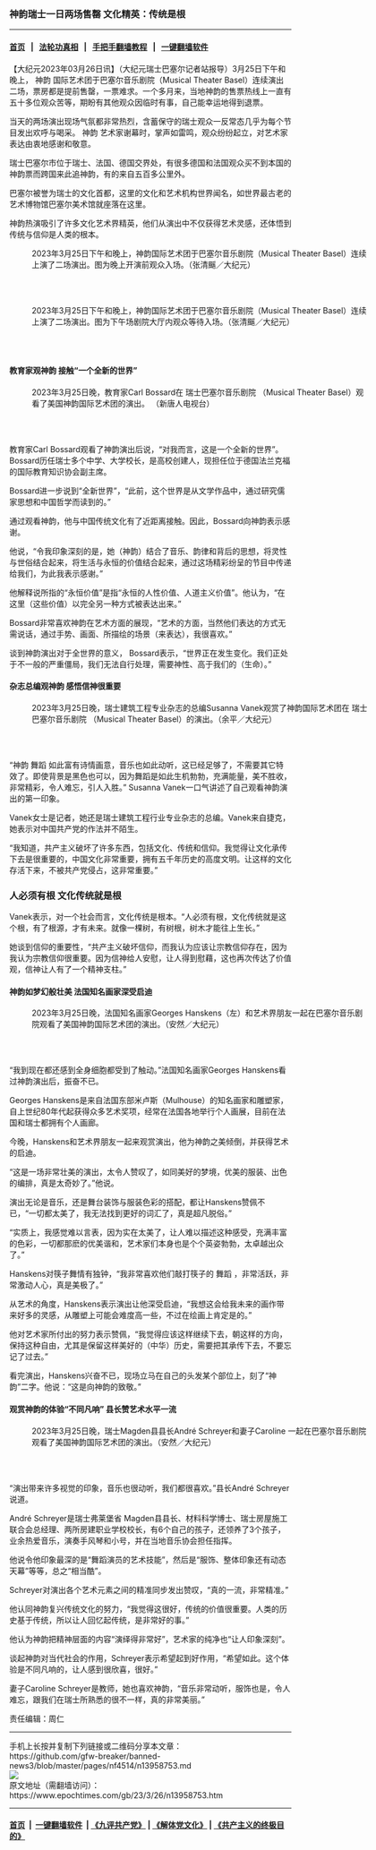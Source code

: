 ### 神韵瑞士一日两场售罄 文化精英：传统是根
------------------------

#### [首页](https://github.com/gfw-breaker/banned-news3/blob/master/README.md) &nbsp;&nbsp;|&nbsp;&nbsp; [法轮功真相](https://github.com/begood0513/basic/blob/master/README.md)  &nbsp;&nbsp;|&nbsp;&nbsp; [手把手翻墙教程](https://github.com/gfw-breaker/guides/wiki)  &nbsp;&nbsp;|&nbsp;&nbsp; [一键翻墙软件](https://github.com/gfw-breaker/nogfw/blob/master/README.md)  



<div><p>
 【大纪元2023年03月26日讯】（大纪元瑞士巴塞尔记者站报导）3月25日下午和晚上，
 <ok href="https://www.epochtimes.com/gb/tag/%E7%A5%9E%E9%9F%B5.html">
  神韵
 </ok>
 国际艺术团于巴塞尔音乐剧院（Musical Theater Basel）连续演出二场，票房都是提前售罄，一票难求。一个多月来，当地神韵的售票热线上一直有五十多位观众苦等，期盼有其他观众因临时有事，自己能幸运地得到退票。
</p>
<p>
 当天的两场演出现场气氛都非常热烈，含蓄保守的瑞士观众一反常态几乎为每个节目发出欢呼与喝采。
 <ok href="https://www.epochtimes.com/gb/tag/%E7%A5%9E%E9%9F%B5.html">
  神韵
 </ok>
 艺术家谢幕时，掌声如雷鸣，观众纷纷起立，对艺术家表达由衷地感谢和敬意。
</p>
<p>
 瑞士巴塞尔市位于瑞士、法国、德国交界处，有很多德国和法国观众买不到本国的神韵票而跨国来此追神韵，有的来自五百多公里外。
</p>
<p>
 巴塞尔被誉为瑞士的文化首都，这里的文化和艺术机构世界闻名，如世界最古老的艺术博物馆巴塞尔美术馆就座落在这里。
</p>
<p>
 神韵热演吸引了许多文化艺术界精英，他们从演出中不仅获得艺术灵感，还体悟到传统与信仰是人类的根本。
</p>
<figure aria-describedby="caption-attachment-13958755" class="wp-caption aligncenter" id="attachment_13958755" style="width: 600px">
 <ok href="https://i.epochtimes.com/assets/uploads/2023/03/id13958755-230325164032100101.jpg" target="_blank">
  <img alt="" class="size-large wp-image-13958755" src="https://i.epochtimes.com/assets/uploads/2023/03/id13958755-230325164032100101-600x400.jpg" title=""/>
 </ok>
 <br/><figcaption class="wp-caption-text" id="caption-attachment-13958755">
  2023年3月25日下午和晚上，神韵国际艺术团于巴塞尔音乐剧院（Musical Theater Basel）连续上演了二场演出。图为晚上开演前观众入场。（张清䬙／大纪元）
 </figcaption><br/>
</figure><br/>
<figure aria-describedby="caption-attachment-13958756" class="wp-caption aligncenter" id="attachment_13958756" style="width: 600px">
 <ok href="https://i.epochtimes.com/assets/uploads/2023/03/id13958756-230325124655100101.jpg" target="_blank">
  <img alt="" class="size-large wp-image-13958756" src="https://i.epochtimes.com/assets/uploads/2023/03/id13958756-230325124655100101-600x400.jpg" title=""/>
 </ok>
 <br/><figcaption class="wp-caption-text" id="caption-attachment-13958756">
  2023年3月25日下午和晚上，神韵国际艺术团于巴塞尔音乐剧院（Musical Theater Basel）连续上演了二场演出。图为下午场剧院大厅内观众等待入场。（张清䬙／大纪元）
 </figcaption><br/>
</figure><br/>
<h4>
 教育家观神韵 接触“一个全新的世界”
</h4>
<figure aria-describedby="caption-attachment-13958757" class="wp-caption aligncenter" id="attachment_13958757" style="width: 600px">
 <ok href="https://i.epochtimes.com/assets/uploads/2023/03/id13958757-230325175839100101.jpg" target="_blank">
  <img alt="" class="size-large wp-image-13958757" src="https://i.epochtimes.com/assets/uploads/2023/03/id13958757-230325175839100101-600x400.jpg" title=""/>
 </ok>
 <br/><figcaption class="wp-caption-text" id="caption-attachment-13958757">
  2023年3月25日晚，教育家Carl Bossard在
  <ok href="https://www.epochtimes.com/gb/tag/%E7%91%9E%E5%A3%AB%E5%B7%B4%E5%A1%9E%E5%B0%94%E9%9F%B3%E4%B9%90%E5%89%A7%E9%99%A2.html">
   瑞士巴塞尔音乐剧院
  </ok>
  （Musical Theater Basel）观看了美国神韵国际艺术团的演出。 （新唐人电视台）
 </figcaption><br/>
</figure><br/>
<p>
 教育家Carl Bossard观看了神韵演出后说，“对我而言，这是一个全新的世界”。Bossard历任瑞士多个中学、大学校长，是高校创建人，现担任位于德国法兰克福的国际教育知识协会副主席。
</p>
<p>
 Bossard进一步说到“全新世界”，“此前，这个世界是从文学作品中，通过研究儒家思想和中国哲学而读到的。”
</p>
<p>
 通过观看神韵，他与中国传统文化有了近距离接触。因此，Bossard向神韵表示感谢。
</p>
<p>
 他说，“令我印象深刻的是，她（神韵）结合了音乐、韵律和背后的思想，将灵性与世俗结合起来，将生活与永恒的价值结合起来，通过这场精彩纷呈的节目中传递给我们，为此我表示感谢。”
</p>
<p>
 他解释说所指的“永恒价值”是指“永恒的人性价值、人道主义价值”。他认为，“在这里（这些价值）以完全另一种方式被表达出来。”
</p>
<p>
 Bossard非常喜欢神韵在艺术方面的展现，“艺术的方面，当然他们表达的方式无需说话，通过手势、画面、所描绘的场景（来表达），我很喜欢。”
</p>
<p>
 谈到神韵演出对于全世界的意义， Bossard表示，“世界正在发生变化。我们正处于不一般的严重僵局，我们无法自行处理，需要神性、高于我们的（生命）。”
</p>
<h4>
 杂志总编观神韵 感悟信神很重要
</h4>
<figure aria-describedby="caption-attachment-13958765" class="wp-caption aligncenter" id="attachment_13958765" style="width: 600px">
 <ok href="https://i.epochtimes.com/assets/uploads/2023/03/id13958765-230325172959100101.jpg" target="_blank">
  <img alt="" class="size-large wp-image-13958765" src="https://i.epochtimes.com/assets/uploads/2023/03/id13958765-230325172959100101-600x400.jpg" title=""/>
 </ok>
 <br/><figcaption class="wp-caption-text" id="caption-attachment-13958765">
  2023年3月25日晚，瑞士建筑工程专业杂志的总编Susanna Vanek观赏了神韵国际艺术团在
  <ok href="https://www.epochtimes.com/gb/tag/%E7%91%9E%E5%A3%AB%E5%B7%B4%E5%A1%9E%E5%B0%94%E9%9F%B3%E4%B9%90%E5%89%A7%E9%99%A2.html">
   瑞士巴塞尔音乐剧院
  </ok>
  （Musical Theater Basel）的演出。（余平／大纪元）
 </figcaption><br/>
</figure><br/>
<p>
 “神韵
 <ok href="https://www.epochtimes.com/gb/tag/%E8%88%9E%E8%B9%88.html">
  舞蹈
 </ok>
 如此富有诗情画意，音乐也如此动听，这已经足够了，不需要其它特效了。即使背景是黑色也可以，因为舞蹈是如此生机勃勃，充满能量，美不胜收，非常精彩，令人难忘，引人入胜。” Susanna Vanek一口气讲述了自己观看神韵演出的第一印象。
</p>
<p>
 Vanek女士是记者，她还是瑞士建筑工程行业专业杂志的总编。Vanek来自捷克，她表示对中国共产党的作法并不陌生。
</p>
<p>
 “我知道，共产主义破坏了许多东西，包括文化、传统和信仰。我觉得让文化承传下去是很重要的，中国文化非常重要，拥有五千年历史的高度文明。让这样的文化存活下来，不被共产党侵占，这非常重要。”
</p>
<h3>
 人必须有根 文化传统就是根
</h3>
<p>
 Vanek表示，对一个社会而言，文化传统是根本。“人必须有根，文化传统就是这个根，有了根源，才有未来。就像一棵树，有树根，树木才能往上生长。”
</p>
<p>
 她谈到信仰的重要性，“共产主义破坏信仰，而我认为应该让宗教信仰存在，因为我认为宗教信仰很重要。因为信神给人安慰，让人得到慰藉，这也再次传达了价值观，信神让人有了一个精神支柱。”
</p>
<h4>
 神韵如梦幻般壮美 法国知名画家深受启迪
</h4>
<figure aria-describedby="caption-attachment-13958766" class="wp-caption aligncenter" id="attachment_13958766" style="width: 600px">
 <ok href="https://i.epochtimes.com/assets/uploads/2023/03/id13958766-230325185739100101.jpg" target="_blank">
  <img alt="" class="size-large wp-image-13958766" src="https://i.epochtimes.com/assets/uploads/2023/03/id13958766-230325185739100101-600x400.jpg" title=""/>
 </ok>
 <br/><figcaption class="wp-caption-text" id="caption-attachment-13958766">
  2023年3月25日晚，法国知名画家Georges Hanskens（左）和艺术界朋友一起在巴塞尔音乐剧院观看了美国神韵国际艺术团的演出。（安然／大纪元）
 </figcaption><br/>
</figure><br/>
<p>
 “我到现在都还感到全身细胞都受到了触动。”法国知名画家Georges Hanskens看过神韵演出后，振奋不已。
</p>
<p>
 Georges Hanskens是来自法国东部米卢斯（Mulhouse）的知名画家和雕塑家，自上世纪80年代起获得众多艺术奖项，经常在法国各地举行个人画展，目前在法国和瑞士都拥有个人画廊。
</p>
<p>
 今晚，Hanskens和艺术界朋友一起来观赏演出，他为神韵之美倾倒，并获得艺术的启迪。
</p>
<p>
 “这是一场非常壮美的演出，太令人赞叹了，如同美好的梦境，优美的服装、出色的编排，真是太奇妙了。”他说。
</p>
<p>
 演出无论是音乐，还是舞台装饰与服装色彩的搭配，都让Hanskens赞佩不已，“一切都太美了，我无法找到更好的词汇了，真是超凡脱俗。”
</p>
<p>
 “实质上，我感觉难以言表，因为实在太美了，让人难以描述这种感受，充满丰富的色彩，一切都那麽的优美谐和，艺术家们本身也是个个英姿勃勃，太卓越出众了。”
</p>
<p>
 Hanskens对筷子舞情有独钟，“我非常喜欢他们敲打筷子的
 <ok href="https://www.epochtimes.com/gb/tag/%E8%88%9E%E8%B9%88.html">
  舞蹈
 </ok>
 ，非常活跃，非常激动人心，真是美极了。”
</p>
<p>
 从艺术的角度，Hanskens表示演出让他深受启迪，“我想这会给我未来的画作带来好多的灵感，从雕塑上可能会难度高一些，不过在绘画上肯定是的。”
</p>
<p>
 他对艺术家所付出的努力表示赞佩，“我觉得应该这样继续下去，朝这样的方向，保持这种自由，尤其是保留这样美好的（中华）历史，需要把其承传下去，不要忘记了过去。”
</p>
<p>
 看完演出，Hanskens兴奋不已，现场立马在自己的头发某个部位上，刻了“神韵”二字。他说：“这是向神韵的致敬。”
</p>
<h4>
 观赏神韵的体验“不同凡响” 县长赞艺术水平一流
</h4>
<figure aria-describedby="caption-attachment-13958767" class="wp-caption aligncenter" id="attachment_13958767" style="width: 600px">
 <ok href="https://i.epochtimes.com/assets/uploads/2023/03/id13958767-230325185745100101.jpg" target="_blank">
  <img alt="" class="size-large wp-image-13958767" src="https://i.epochtimes.com/assets/uploads/2023/03/id13958767-230325185745100101-600x400.jpg" title=""/>
 </ok>
 <br/><figcaption class="wp-caption-text" id="caption-attachment-13958767">
  2023年3月25日晚，瑞士Magden县县长André Schreyer和妻子Caroline 一起在巴塞尔音乐剧院观看了美国神韵国际艺术团的演出。（安然／大纪元）
 </figcaption><br/>
</figure><br/>
<p>
 “演出带来许多视觉的印象，音乐也很动听，我们都很喜欢。”县长André Schreyer说道。
</p>
<p>
 André Schreyer是瑞士弗莱堡省 Magden县县长、材料科学博士、瑞士房屋施工联合会总经理、两所房建职业学校校长，有6个自己的孩子，还领养了3个孩子，业余热爱音乐，演奏手风琴和小号，并在当地音乐协会担任指挥。
</p>
<p>
 他说令他印象最深的是“舞蹈演员的艺术技能”，然后是“服饰、整体印象还有动态天幕”等等，总之“相当酷”。
</p>
<p>
 Schreyer对演出各个艺术元素之间的精准同步发出赞叹，“真的一流，非常精准。”
</p>
<p>
 他认同神韵复兴传统文化的努力，“我觉得这很好，传统的价值很重要。人类的历史基于传统，所以让人回忆起传统，是非常好的事。”
</p>
<p>
 他认为神韵把精神层面的内容“演绎得非常好”，艺术家的纯净也“让人印象深刻”。
</p>
<p>
 谈起神韵对当代社会的作用，Schreyer表示希望起到好作用，“希望如此。这个体验是不同凡响的，让人感到很欣喜，很好。”
</p>
<p>
 妻子Caroline Schreyer是教师，她也喜欢神韵，“音乐非常动听，服饰也是，令人难忘，跟我们在瑞士所熟悉的很不一样，真的非常美丽。”
</p>
<p>
 责任编辑：周仁
</p>
</div>
<hr/>
手机上长按并复制下列链接或二维码分享本文章：<br/>
https://github.com/gfw-breaker/banned-news3/blob/master/pages/nf4514/n13958753.md <br/>
<a href='https://github.com/gfw-breaker/banned-news3/blob/master/pages/nf4514/n13958753.md'><img src='https://github.com/gfw-breaker/banned-news3/blob/master/pages/nf4514/n13958753.md.png'/></a> <br/>
原文地址（需翻墙访问）：https://www.epochtimes.com/gb/23/3/26/n13958753.htm


------------------------
#### [首页](https://github.com/gfw-breaker/banned-news3/blob/master/README.md) &nbsp;|&nbsp; [一键翻墙软件](https://github.com/gfw-breaker/nogfw/blob/master/README.md) &nbsp;| [《九评共产党》](https://github.com/gfw-breaker/9ping.md/blob/master/README.md#九评之一评共产党是什么) | [《解体党文化》](https://github.com/gfw-breaker/jtdwh.md/blob/master/README.md) | [《共产主义的终极目的》](https://github.com/gfw-breaker/gczydzjmd.md/blob/master/README.md)


<img src='http://gfw-breaker.win/banned-news3/pages/nf4514/n13958753.md' width='0px' height='0px'/>